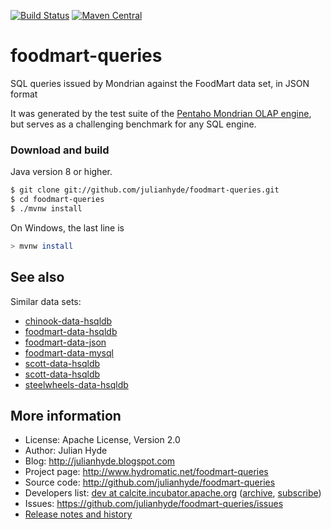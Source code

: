 <!--
{% comment %}
Licensed to Julian Hyde under one or more contributor license
agreements.  See the NOTICE file distributed with this work
for additional information regarding copyright ownership.
Julian Hyde licenses this file to you under the Apache
License, Version 2.0 (the "License"); you may not use this
file except in compliance with the License.  You may obtain a
copy of the License at

http://www.apache.org/licenses/LICENSE-2.0

Unless required by applicable law or agreed to in writing,
software distributed under the License is distributed on an
"AS IS" BASIS, WITHOUT WARRANTIES OR CONDITIONS OF ANY KIND,
either express or implied.  See the License for the specific
language governing permissions and limitations under the
License.
{% endcomment %}
-->
[![Build Status](https://github.com/julianhyde/foodmart-queries/actions/workflows/main.yml/badge.svg?branch=main)](https://github.com/julianhyde/foodmart-queries/actions?query=branch%3Amain)
[![Maven Central](https://maven-badges.herokuapp.com/maven-central/net.hydromatic/foodmart-queries/badge.svg)](https://maven-badges.herokuapp.com/maven-central/net.hydromatic/foodmart-queries)

# foodmart-queries
SQL queries issued by Mondrian against the FoodMart data set, in JSON format

It was generated by the test suite of the
<a href="http://mondrian.pentaho.org">Pentaho Mondrian OLAP engine</a>,
but serves as a challenging benchmark for any SQL engine.

### Download and build

Java version 8 or higher.

```bash
$ git clone git://github.com/julianhyde/foodmart-queries.git
$ cd foodmart-queries
$ ./mvnw install
```

On Windows, the last line is

```bash
> mvnw install
```

## See also

Similar data sets:
* [chinook-data-hsqldb](https://github.com/julianhyde/chinook-data-hsqldb)
* [foodmart-data-hsqldb](https://github.com/julianhyde/foodmart-data-hsqldb)
* [foodmart-data-json](https://github.com/julianhyde/foodmart-data-json)
* [foodmart-data-mysql](https://github.com/julianhyde/foodmart-data-mysql)
* [scott-data-hsqldb](https://github.com/julianhyde/scott-data-hsqldb)
* [scott-data-hsqldb](https://github.com/julianhyde/scott-data-hsqldb)
* [steelwheels-data-hsqldb](https://github.com/julianhyde/steelwheels-data-hsqldb)

## More information

* License: Apache License, Version 2.0
* Author: Julian Hyde
* Blog: http://julianhyde.blogspot.com
* Project page: http://www.hydromatic.net/foodmart-queries
* Source code: http://github.com/julianhyde/foodmart-queries
* Developers list:
  <a href="mailto:dev@calcite.incubator.apache.org">dev at calcite.incubator.apache.org</a>
  (<a href="http://mail-archives.apache.org/mod_mbox/incubator-calcite-dev/">archive</a>,
  <a href="mailto:dev-subscribe@calcite.incubator.apache.org">subscribe</a>)
* Issues: https://github.com/julianhyde/foodmart-queries/issues
* <a href="HISTORY.md">Release notes and history</a>
